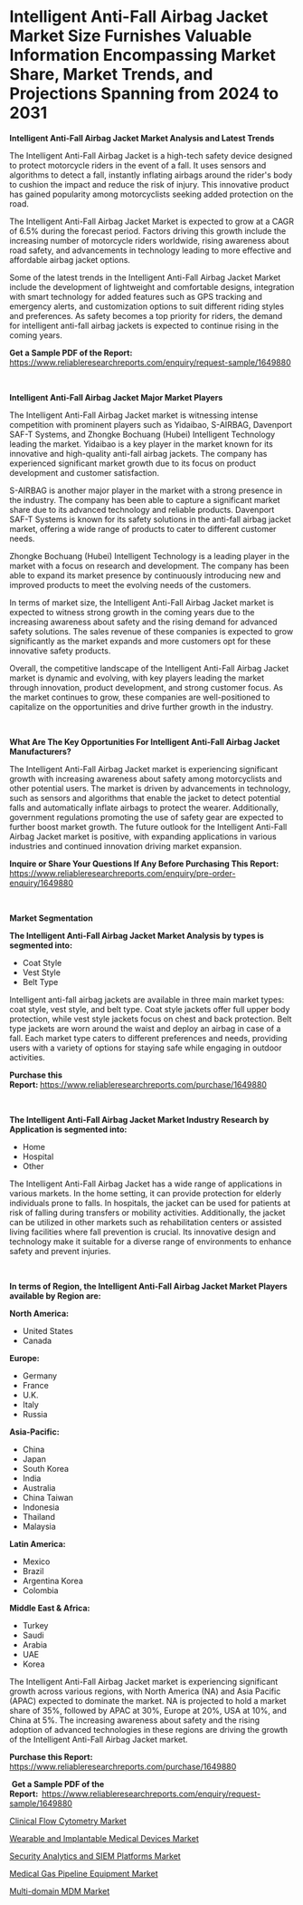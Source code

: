 <p><h1>Intelligent Anti-Fall Airbag Jacket Market Size Furnishes Valuable Information Encompassing Market Share, Market Trends, and Projections Spanning from 2024 to 2031</h1></p><p><strong>Intelligent Anti-Fall Airbag Jacket Market Analysis and Latest Trends</strong></p>
<p><p>The Intelligent Anti-Fall Airbag Jacket is a high-tech safety device designed to protect motorcycle riders in the event of a fall. It uses sensors and algorithms to detect a fall, instantly inflating airbags around the rider's body to cushion the impact and reduce the risk of injury. This innovative product has gained popularity among motorcyclists seeking added protection on the road.</p><p>The Intelligent Anti-Fall Airbag Jacket Market is expected to grow at a CAGR of 6.5% during the forecast period. Factors driving this growth include the increasing number of motorcycle riders worldwide, rising awareness about road safety, and advancements in technology leading to more effective and affordable airbag jacket options.</p><p>Some of the latest trends in the Intelligent Anti-Fall Airbag Jacket Market include the development of lightweight and comfortable designs, integration with smart technology for added features such as GPS tracking and emergency alerts, and customization options to suit different riding styles and preferences. As safety becomes a top priority for riders, the demand for intelligent anti-fall airbag jackets is expected to continue rising in the coming years.</p></p>
<p><strong>Get a Sample PDF of the Report:&nbsp;</strong> <a href="https://www.reliableresearchreports.com/enquiry/request-sample/1649880">https://www.reliableresearchreports.com/enquiry/request-sample/1649880</a></p>
<p>&nbsp;</p>
<p><strong>Intelligent Anti-Fall Airbag Jacket Major Market Players</strong></p>
<p><p>The Intelligent Anti-Fall Airbag Jacket market is witnessing intense competition with prominent players such as Yidaibao, S-AIRBAG, Davenport SAF-T Systems, and Zhongke Bochuang (Hubei) Intelligent Technology leading the market. Yidaibao is a key player in the market known for its innovative and high-quality anti-fall airbag jackets. The company has experienced significant market growth due to its focus on product development and customer satisfaction.</p><p>S-AIRBAG is another major player in the market with a strong presence in the industry. The company has been able to capture a significant market share due to its advanced technology and reliable products. Davenport SAF-T Systems is known for its safety solutions in the anti-fall airbag jacket market, offering a wide range of products to cater to different customer needs.</p><p>Zhongke Bochuang (Hubei) Intelligent Technology is a leading player in the market with a focus on research and development. The company has been able to expand its market presence by continuously introducing new and improved products to meet the evolving needs of the customers.</p><p>In terms of market size, the Intelligent Anti-Fall Airbag Jacket market is expected to witness strong growth in the coming years due to the increasing awareness about safety and the rising demand for advanced safety solutions. The sales revenue of these companies is expected to grow significantly as the market expands and more customers opt for these innovative safety products.</p><p>Overall, the competitive landscape of the Intelligent Anti-Fall Airbag Jacket market is dynamic and evolving, with key players leading the market through innovation, product development, and strong customer focus. As the market continues to grow, these companies are well-positioned to capitalize on the opportunities and drive further growth in the industry.</p></p>
<p>&nbsp;</p>
<p><strong>What Are The Key Opportunities For Intelligent Anti-Fall Airbag Jacket Manufacturers?</strong></p>
<p><p>The Intelligent Anti-Fall Airbag Jacket market is experiencing significant growth with increasing awareness about safety among motorcyclists and other potential users. The market is driven by advancements in technology, such as sensors and algorithms that enable the jacket to detect potential falls and automatically inflate airbags to protect the wearer. Additionally, government regulations promoting the use of safety gear are expected to further boost market growth. The future outlook for the Intelligent Anti-Fall Airbag Jacket market is positive, with expanding applications in various industries and continued innovation driving market expansion.</p></p>
<p><strong>Inquire or Share Your Questions If Any Before Purchasing This Report:</strong> <a href="https://www.reliableresearchreports.com/enquiry/pre-order-enquiry/1649880">https://www.reliableresearchreports.com/enquiry/pre-order-enquiry/1649880</a></p>
<p>&nbsp;</p>
<p><strong>Market Segmentation</strong></p>
<p><strong>The Intelligent Anti-Fall Airbag Jacket Market Analysis by types is segmented into:</strong></p>
<p><ul><li>Coat Style</li><li>Vest Style</li><li>Belt Type</li></ul></p>
<p><p>Intelligent anti-fall airbag jackets are available in three main market types: coat style, vest style, and belt type. Coat style jackets offer full upper body protection, while vest style jackets focus on chest and back protection. Belt type jackets are worn around the waist and deploy an airbag in case of a fall. Each market type caters to different preferences and needs, providing users with a variety of options for staying safe while engaging in outdoor activities.</p></p>
<p><strong>Purchase this Report:&nbsp;</strong><a href="https://www.reliableresearchreports.com/purchase/1649880">https://www.reliableresearchreports.com/purchase/1649880</a></p>
<p>&nbsp;</p>
<p><strong>The Intelligent Anti-Fall Airbag Jacket Market Industry Research by Application is segmented into:</strong></p>
<p><ul><li>Home</li><li>Hospital</li><li>Other</li></ul></p>
<p><p>The Intelligent Anti-Fall Airbag Jacket has a wide range of applications in various markets. In the home setting, it can provide protection for elderly individuals prone to falls. In hospitals, the jacket can be used for patients at risk of falling during transfers or mobility activities. Additionally, the jacket can be utilized in other markets such as rehabilitation centers or assisted living facilities where fall prevention is crucial. Its innovative design and technology make it suitable for a diverse range of environments to enhance safety and prevent injuries.</p></p>
<p>&nbsp;</p>
<p><strong>In terms of Region, the Intelligent Anti-Fall Airbag Jacket Market Players available by Region are:</strong></p>
<p>
    <p> <strong> North America: </strong>
        <ul>
            <li>United States</li>
            <li>Canada</li>
        </ul>
        </p> 
    <p> <strong> Europe: </strong>
        <ul>
            <li>Germany</li>
            <li>France</li>
            <li>U.K.</li>
            <li>Italy</li>
            <li>Russia</li>
        </ul>
        </p> 
    <p> <strong> Asia-Pacific: </strong>
        <ul>
            <li>China</li>
            <li>Japan</li>
            <li>South Korea</li>
            <li>India</li>
            <li>Australia</li>
            <li>China Taiwan</li>
            <li>Indonesia</li>
            <li>Thailand</li>
            <li>Malaysia</li>
        </ul>
        </p> 
    <p> <strong> Latin America: </strong>
        <ul>
            <li>Mexico</li>
            <li>Brazil</li>
            <li>Argentina Korea</li>
            <li>Colombia</li>
        </ul>
        </p> 
    <p> <strong> Middle East & Africa: </strong>
        <ul>
            <li>Turkey</li>
            <li>Saudi</li>
            <li>Arabia</li>
            <li>UAE</li>
            <li>Korea</li>
        </ul>
    </p>
    </p>
<p><p>The Intelligent Anti-Fall Airbag Jacket market is experiencing significant growth across various regions, with North America (NA) and Asia Pacific (APAC) expected to dominate the market. NA is projected to hold a market share of 35%, followed by APAC at 30%, Europe at 20%, USA at 10%, and China at 5%. The increasing awareness about safety and the rising adoption of advanced technologies in these regions are driving the growth of the Intelligent Anti-Fall Airbag Jacket market.</p></p>
<p><strong>Purchase this Report: </strong><a href="https://www.reliableresearchreports.com/purchase/1649880">https://www.reliableresearchreports.com/purchase/1649880</a></p>
<p>&nbsp;<strong>Get a Sample PDF of the Report:&nbsp;&nbsp;</strong><a href="https://www.reliableresearchreports.com/enquiry/request-sample/1649880">https://www.reliableresearchreports.com/enquiry/request-sample/1649880</a></p>
<p><strong></strong></p>
<p><p><a href="https://medium.com/@crystalpierce09/clinical-flow-cytometry-market-competitive-analysis-market-trends-and-forecast-to-2031-febcbf13171a">Clinical Flow Cytometry Market</a></p><p><a href="https://medium.com/@gracedavis57/wearable-and-implantable-medical-devices-nbsp-market-focuses-on-market-share-size-and-projected-b064bc859b47">Wearable and Implantable Medical Devices Market</a></p><p><a href="https://github.com/Chiragrp22/Market-Research-Report-List-3/blob/main/security-analytics-and-siem-platforms-market.md">Security Analytics and SIEM Platforms Market</a></p><p><a href="https://medium.com/p/68ca5fcd3434/edit">Medical Gas Pipeline Equipment Market</a></p><p><a href="https://github.com/Sherrillcrooksxa8i18ucf2m/Market-Research-Report-List-1/blob/main/multi-domain-mdm-market.md">Multi-domain MDM Market</a></p></p>